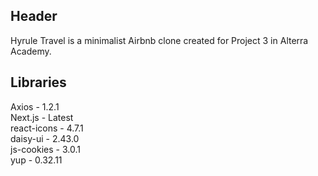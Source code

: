 ## Header

Hyrule Travel is a minimalist Airbnb clone created for Project 3 in Alterra Academy.

## Libraries

Axios - 1.2.1 \
Next.js - Latest \
react-icons - 4.7.1 \
daisy-ui - 2.43.0 \
js-cookies - 3.0.1 \
yup - 0.32.11
